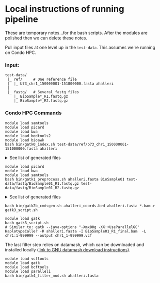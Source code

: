 # Local instructions of running pipeline

These are temporary notes...for the bash scripts. After the modules are polished then we can delete these notes.

Pull input files at one level up in the `test-data`. This assumes we're running on Condo HPC. 

### Input:

```
test-data/
 |_ ref/     # One reference file
 |  |_ b73_chr1_150000001-151000000.fasta ahalleri
 |
 |_ fastq/   # Several fastq files
    |_ BioSample*_R1.fastq.gz
    |_ BioSample*_R2.fastq.gz
```

### Condo HPC Commands

```
module load samtools
module load picard
module load bwa
module load bedtools2
module load bioawk
bash bin/gatk0_index.sh test-data/ref/b73_chr1_150000001-151000000.fasta ahalleri
```

<details><summary>See list of generated files</summary>

```
-rw-r--r--. 1 jenchang its-hpc-condo-severin 1012505 Sep  3 11:23 ahalleri.fasta
-rw-r--r--. 1 jenchang its-hpc-condo-severin      12 Sep  3 11:23 ahalleri.length
-rw-r--r--. 1 jenchang its-hpc-condo-severin  500048 Sep  3 11:23 ahalleri.fasta.sa
-rw-r--r--. 1 jenchang its-hpc-condo-severin  250001 Sep  3 11:23 ahalleri.fasta.pac
-rw-r--r--. 1 jenchang its-hpc-condo-severin      20 Sep  3 11:23 ahalleri.fasta.fai
-rw-r--r--. 1 jenchang its-hpc-condo-severin 1000072 Sep  3 11:23 ahalleri.fasta.bwt
-rw-r--r--. 1 jenchang its-hpc-condo-severin      37 Sep  3 11:23 ahalleri.fasta.ann
-rw-r--r--. 1 jenchang its-hpc-condo-severin      11 Sep  3 11:23 ahalleri.fasta.amb
-rw-r--r--. 1 jenchang its-hpc-condo-severin     146 Sep  3 11:23 ahalleri.dict
-rw-r--r--. 1 jenchang its-hpc-condo-severin      14 Sep  3 11:23 ahalleri_coords.list
```
 
</details>

```
module load picard
module load bwa
module load samtools
bash bin/gatk1_preprocess.sh ahalleri.fasta BioSample01 test-data/fastq/BioSample01_R1.fastq.gz test-data/fastq/BioSample01_R2.fastq.gz
```

<details><summary>See list of generated files</summary>
 
```
-rw-r--r--. 1 jenchang its-hpc-condo-severin      946 Sep  3 11:29 BioSample01_R1_markilluminaadapters_metrics.txt
-rw-r--r--. 1 jenchang its-hpc-condo-severin 92652492 Sep  3 11:30 BioSample01_R1_prefinal.bam
-rw-r--r--. 1 jenchang its-hpc-condo-severin     3304 Sep  3 11:30 BioSample01_R1_prefinal.bai
-rw-r--r--. 1 jenchang its-hpc-condo-severin     2959 Sep  3 11:30 BioSample01_R1_mergebamalignment_markduplicates_metrics.txt
-rw-r--r--. 1 jenchang its-hpc-condo-severin 92576481 Sep  3 11:30 BioSample01_R1_final.bam
-rw-r--r--. 1 jenchang its-hpc-condo-severin     3352 Sep  3 11:30 BioSample01_R1_final.bai
```

</details>

```
bash bin/gatk2b_cmdsgen.sh ahalleri_coords.bed ahalleri.fasta *.bam > gatk3_script.sh

module load gatk
bash gatk3_script.sh
# Similar to: gatk --java-options "-Xmx80g -XX:+UseParallelGC" HaplotypeCaller -R ahalleri.fasta -I BioSample01_R1_final.bam  -L chr1:1-999999 --output chr1_1-999999.vcf
```

The last filter step relies on datamash, which can be downloaded and installed locally ([link to GNU datamash download instructions](https://www.gnu.org/software/datamash/download/)). 

```
module load vcftools
module load gatk
module load bcftools
module load paralleli
bash bin/gatk4_filter_mod.sh ahalleri.fasta

```
